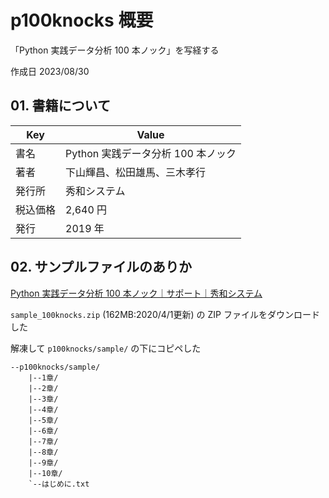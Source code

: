 # p100knocks 概要

「Python 実践データ分析 100 本ノック」を写経する

作成日 2023/08/30

## 01. 書籍について

| Key      | Value                              |
| -------- | ---------------------------------- |
| 書名     | Python 実践データ分析 100 本ノック |
| 著者     | 下山輝昌、松田雄馬、三木孝行       |
| 発行所   | 秀和システム                       |
| 税込価格 | 2,640 円                           |
| 発行     | 2019 年                            |

## 02. サンプルファイルのありか

[Python 実践データ分析 100 本ノック｜サポート｜秀和システム](https://www.shuwasystem.co.jp/support/7980html/5875.html)

`sample_100knocks.zip` (162MB:2020/4/1更新) の ZIP ファイルをダウンロードした

解凍して `p100knocks/sample/` の下にコピペした

```text
--p100knocks/sample/
    |--1章/
    |--2章/
    |--3章/
    |--4章/
    |--5章/
    |--6章/
    |--7章/
    |--8章/
    |--9章/
    |--10章/
    `--はじめに.txt
```
